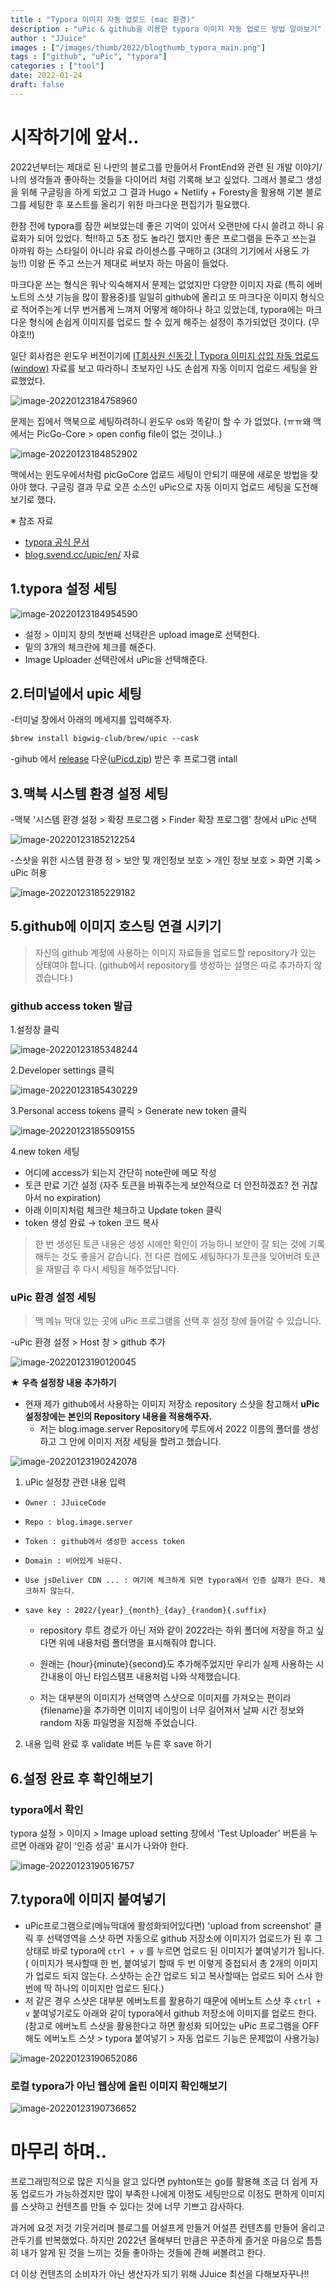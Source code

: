 ```yaml
---
title : "Typora 이미지 자동 업로드 (mac 환경)"
description : "uPic & github을 이용한 typora 이미지 자동 업로드 방법 알아보기"
author : "JJuice"
images : ["/images/thumb/2022/blogthumb_typora_main.png"]
tags : ["github", "uPic", "typora"]
categories : ["tool"]
date: 2022-01-24 
draft: false
---
```

# 시작하기에 앞서..

2022년부터는 제대로 된 나만의 블로그를 만들어서 FrontEnd와 관련 된 개발 이야기/나의 생각들과 좋아하는 것들을 다이어리 처럼 기록해 보고 싶었다.  그래서 블로그 생성을 위해 구글링을 하게 되었고 그 결과 Hugo + Netlify + Foresty을 활용해 기본 블로그를 세팅한 후 포스트를 올리기 위한 마크다운 편집기가 필요했다.

한참 전에 typora를 잠깐 써보았는데 좋은 기억이 있어서 오랜만에 다시 쓸려고 하니 유료화가 되어 있었다. 헉!!하고 5초 정도 놀라긴 했지만 좋은 프로그램을 돈주고 쓰는걸 아까워 하는 스타일이 아니라 유료 라이센스를 구매하고 (3대의 기기에서 사용도 가능!!) 이왕 돈 주고 쓰는거 제대로 써보자 하는 마음이 들었다.

마크다운 쓰는 형식은 워낙 익숙해져서 문제는 없었지만 다양한 이미지 자료 (특히 에버노트의 스샷 기능을 많이 활용중)를 일일히 github에 올리고 또 마크다운 이미지 형식으로 적어주는게 너무 번거롭게 느껴져 어떻게 해야하나 하고 있었는데, typora에는 마크다운 형식에 손쉽게 이미지를 업로드 할 수 있게 해주는 설정이 추가되었던 것이다. (무야호!!)

일단 회사컴은 윈도우 버전이기에 [IT회사원 신동갓 | Typora 이미지 삽입 자동 업로드(window)](https://donggod.tistory.com/139) 자료를 보고 따라하니 초보자인 나도 손쉽게 자동 이미지 업로드 세팅을 완료했었다.

![image-20220123184758960](https://raw.githubusercontent.com/JJuiceCode/blog.image.server/main/2022/image-20220123184758960.png)

문제는 집에서 맥북으로 세팅하려하니 윈도우 os와 똑같이 할 수 가 없었다. (ㅠㅠ왜 맥에서는 PicGo-Core > open config file이 없는 것이냐..)

![image-20220123184852902](https://raw.githubusercontent.com/JJuiceCode/blog.image.server/main/2022/image-20220123184852902.png)



맥에서는 윈도우에서처럼 picGoCore 업로드 세팅이 안되기 때문에 새로운 방법을 찾아야 했다. 구글링 결과 무료 오픈 소스인 uPic으로 자동 이미지 업로드 세팅을 도전해 보기로 했다.



※ 참조 자료

- [typora 공식 문서](https://support.typora.io/Upload-Image/#ipic-macos-freemium)
- [blog.svend.cc/upic/en/](https://blog.svend.cc/upic/en/) 자료





## 1.typora 설정 세팅

![image-20220123184954590](https://raw.githubusercontent.com/JJuiceCode/blog.image.server/main/2022/image-20220123184954590.png)

- 설정 > 이미지 창의 첫번째 선택란은 upload image로 선택한다.
- 밑의 3개의 체크란에 체크를 해준다.
- Image Uploader 선택란에서 uPic을 선택해준다.



## 2.터미널에서 upic 세팅

-터미널 창에서 아래의 메세지를 입력해주자.

```markdown
$brew install bigwig-club/brew/upic --cask
```

-gihub 에서 [release](https://github.com/gee1k/uPic/releases) 다운([uPicd.zip](http://uPicd.zip)) 받은 후 프로그램 intall





## 3.맥북 시스템 환경 설정 세팅

-맥북 '시스템 환경 설정 > 확장 프로그램 > Finder 확장 프로그램' 창에서 uPic 선택

![image-20220123185212254](https://raw.githubusercontent.com/JJuiceCode/blog.image.server/main/2022/image-20220123185212254.png)



-스샷을 위한 시스템 환경 정 > 보안 및 개인정보 보호 > 개인 정보 보호 > 화면 기록 > uPic 허용

![image-20220123185229182](https://raw.githubusercontent.com/JJuiceCode/blog.image.server/main/2022/image-20220123185229182.png)





## 5.github에 이미지 호스팅 연결 시키기

> 자신의 github 계정에 사용하는 이미지 자료들을 업로드할 repository가 있는 상태여야 합니다. (github에서 repository를 생성하는 설명은 따로 추가하지 않겠습니다.)



### github access token 발급

1.설정창 클릭

![image-20220123185348244](https://raw.githubusercontent.com/JJuiceCode/blog.image.server/main/2022/image-20220123185348244.png)



2.Developer settings 클릭

![image-20220123185430229](https://raw.githubusercontent.com/JJuiceCode/blog.image.server/main/2022/image-20220123185430229.png)



3.Personal access tokens 클릭 > Generate new token 클릭

![image-20220123185509155](https://raw.githubusercontent.com/JJuiceCode/blog.image.server/main/2022/image-20220123185509155.png)



4.new token 세팅

- 어디에 access가 되는지 간단히 note란에 메모 작성
- 토큰 만료 기간 설정 (자주 토큰을 바꿔주는게 보안적으로 더 안전하겠죠? 전 귀찮아서 no expiration)
- 아래 이미지처럼 체크란 체크하고 Update token 클릭
- token 생성 완료 → token 코드 복사

> 한 번 생성된 토큰 내용은 생성 시에만 확인이 가능하니 보안이 잘 되는 것에 기록해두는 것도 좋을거 같습니다. 전 다른 컴에도 세팅하다가 토큰을 잊어버려 토큰을 재발급 후 다시 세팅을 해주었답니다.





### uPic 환경 설정 세팅

> 맥 메뉴 막대 있는 곳에 uPic 프로그램을 선택 후 설정 창에 들어갈 수 있습니다.

-uPic 환경 설정 > Host 창 > github 추가

![image-20220123190120045](https://raw.githubusercontent.com/JJuiceCode/blog.image.server/main/2022/image-20220123190120045.png)



**★ 우측 설정창 내용 추가하기**

- 현재 제가 github에서 사용하는 이미지 저장소 repository 스샷을 참고해서 **uPic 설정창에는 본인의 Repository 내용을 적용해주자.**
  - 저는 blog.image.server Repository에 루트에서  2022 이름의 폴더를 생성하고 그 안에 이미지 저장 세팅을 할려고 했습니다.

![image-20220123190242078](https://raw.githubusercontent.com/JJuiceCode/blog.image.server/main/2022/image-20220123190242078.png)

1. uPic 설정창 관련 내용 입력

- `Owner : JJuiceCode`

- `Repo : blog.image.server`

- `Token : github에서 생성한 access token`

- `Domain : 비어있게 놔둔다.`

- `Use jsDeliver CDN ... : 여기에 체크하게 되면 typora에서 인증 실패가 뜬다. 체크하지 않는다.`

- `save key : 2022/{year}_{month}_{day}_{random}{.suffix}`

  - repository 루트 경로가 아닌 저와 같이 2022라는 하위 폴더에 저장을 하고 싶다면 위에 내용처럼 폴더명을 표시해줘야 합니다.

  - 원래는 {hour}{minute}{second}도 추가해주었지만 우리가 실제 사용하는 시간내용이 아닌 타임스탬프 내용처럼 나와 삭제했습니다.

  - 저는 대부분의 이미지가 선택영역 스샷으로 이미지를 가져오는 편이라 {filename}을 추가하면 이미지 네이밍이 너무 길어져서 날짜 시간 정보와 random 자동 파일명을 지정해 주었습니다.



2. 내용 입력 완료 후 validate 버튼 누른 후 save 하기



## 6.설정 완료 후 확인해보기

### typora에서 확인

typora 설정 > 이미지 >  Image upload setting 창에서 'Test Uploader' 버튼을 누르면 아래와 같이 '인증 성공' 표시가 나와야 한다.

![image-20220123190516757](https://raw.githubusercontent.com/JJuiceCode/blog.image.server/main/2022/image-20220123190516757.png)

## 7.typora에 이미지 붙여넣기

- uPic프로그램으로(메뉴막대에 활성화되어있다면) 'upload from screenshot' 클릭 후 선택영역을 스샷 하면 자동으로 github 저장소에 이미지가 업로드가 된 후 그 상태로 바로 typora에 `ctrl + v`  를 누르면 업로드 된 이미지가 붙여넣기가 됩니다.( 이미지가 복사할때 한 번, 붙여넣기 할때 두 번 이렇게 중첩되서 총 2개의 이미지가 업로드 되지 않는다. 스샷하는 순간 업로드 되고 복사할때는 업로드 되어 스샤 한번에 딱 하나의 이미지만 업로드 된다.)
- 저 같은 경우 스샷은 대부분 에버노트를 활용하기 때문에 에버노트 스샷 후 `ctrl + v` 붙여넣기로도 아래와 같이 typora에서 github 저장소에 이미지를 업로드 한다. (참고로 에버노트 스샷을 활용한다고 하면 활성화 되어있는 uPic 프로그램을 OFF 해도 에버노트 스샷 > typora 붙여넣기 > 자동 업로드 기능은 문제없이 사용가능)

![image-20220123190652086](https://raw.githubusercontent.com/JJuiceCode/blog.image.server/main/2022/image-20220123190652086.png)



### 로컬 typora가 아닌 웹상에 올린 이미지 확인해보기

![image-20220123190736652](https://raw.githubusercontent.com/JJuiceCode/blog.image.server/main/2022/image-20220123190736652.png)







# 마무리 하며..

프로그래밍적으로 많은 지식을 알고 있다면 pyhton또는 go를 활용해 조금 더 쉽게 자동 업로드가 가능하겠지만 많이 부족한 나에게 이정도 세팅만으로 이정도 편하게 이미지를 스샷하고 컨텐츠를 만들 수 있다는 것에 너무 기쁘고 감사하다.

과거에 요것 저것 기웃거리며 블로그를 어설프게 만들거 어설픈 컨텐츠를 만들어 올리고 관두기를 반복했었다. 하지만 2022년 올해부터 만큼은 꾸준하게 즐거운 마음으로 틈틈히 내가 알게 된 것을 느끼는 것들 좋아하는 것들에 관해 써볼려고 한다.

더 이상 컨텐츠의 소비자가 아닌 생산자가 되기 위해 JJuice 최선을 다해보자꾸나!!